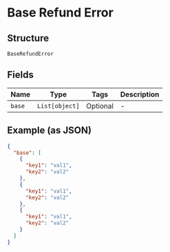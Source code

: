
# Base Refund Error

## Structure

`BaseRefundError`

## Fields

| Name | Type | Tags | Description |
|  --- | --- | --- | --- |
| `base` | `List[object]` | Optional | - |

## Example (as JSON)

```json
{
  "base": [
    {
      "key1": "val1",
      "key2": "val2"
    },
    {
      "key1": "val1",
      "key2": "val2"
    },
    {
      "key1": "val1",
      "key2": "val2"
    }
  ]
}
```

